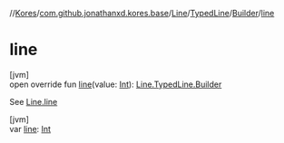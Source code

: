 //[Kores](../../../../../index.md)/[com.github.jonathanxd.kores.base](../../../index.md)/[Line](../../index.md)/[TypedLine](../index.md)/[Builder](index.md)/[line](line.md)

# line

[jvm]\
open override fun [line](line.md)(value: [Int](https://kotlinlang.org/api/latest/jvm/stdlib/kotlin/-int/index.html)): [Line.TypedLine.Builder](index.md)

See [Line.line](../../line.md)

[jvm]\
var [line](line.md): [Int](https://kotlinlang.org/api/latest/jvm/stdlib/kotlin/-int/index.html)
